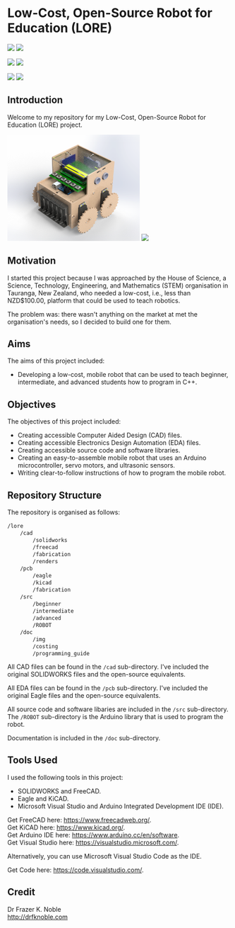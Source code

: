 # Low-Cost, Open-Source Robot for Education (LORE)

![](https://img.shields.io/badge/CAD-SOLIDWORKS-red)
![](https://img.shields.io/badge/CAD-FreeCAD-red)

![](https://img.shields.io/badge/EDA-EAGLE-yellow)
![](https://img.shields.io/badge/CAD-KiCad-yellow)

![](https://img.shields.io/badge/IDE-VSCode-blue)
![](https://img.shields.io/badge/IDE-Arduino-green)

## Introduction

Welcome to my repository for my Low-Cost, Open-Source Robot for Education (LORE) project.

<div>
    <img src="./cad/renders/back.png" style="height:240px;">
    <img src="./doc/photos/back.jpg" style="height:240px;">
</div>

## Motivation

I started this project because I was approached by the House of Science, a Science, Technology, Engineering, and Mathematics (STEM) organisation in Tauranga, New Zealand, who needed a low-cost, i.e., less than NZD$100.00, platform that could be used to teach robotics.

The problem was: there wasn't anything on the market at met the organisation's needs, so I decided to build one for them.

## Aims

The aims of this project included:
- Developing a low-cost, mobile robot that can be used to teach beginner, intermediate, and advanced students how to program in C++.

## Objectives

The objectives of this project included:
- Creating accessible Computer Aided Design (CAD) files.
- Creating accessible Electronics Design Automation (EDA) files.
- Creating accessible source code and software libraries.
- Creating an easy-to-assemble mobile robot that uses an Arduino microcontroller, servo motors, and ultrasonic sensors.
- Writing clear-to-follow instructions of how to program the mobile robot.

## Repository Structure

The repository is organised as follows:

```console
/lore         
    /cad                          
        /solidworks                    
        /freecad  
        /fabrication
        /renders                     
    /pcb
        /eagle
        /kicad
        /fabrication
    /src
        /beginner
        /intermediate
        /advanced
        /ROBOT
    /doc                      
        /img
        /costing                
        /programming_guide
```

All CAD files can be found in the `/cad` sub-directory. I've included the original SOLIDWORKS files and the open-source equivalents.

All EDA files can be found in the `/pcb` sub-directory. I've included the original Eagle files and the open-source equivalents.

All source code and software libaries are included in the `/src` sub-directory. The `/ROBOT` sub-directory is the Arduino library that is used to program the robot.

Documentation is included in the `/doc` sub-directory.

## Tools Used

I used the following tools in this project:
- SOLIDWORKS and FreeCAD.
- Eagle and KiCAD.
- Microsoft Visual Studio and Arduino Integrated Development IDE (IDE).

Get FreeCAD here: https://www.freecadweb.org/.  
Get KiCAD here: https://www.kicad.org/.  
Get Arduino IDE here: https://www.arduino.cc/en/software.  
Get Visual Studio here: https://visualstudio.microsoft.com/.  

Alternatively, you can use Microsoft Visual Studio Code as the IDE.

Get Code here: https://code.visualstudio.com/.

## Credit

Dr Frazer K. Noble  
http://drfknoble.com
